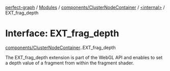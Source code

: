 [perfect-graph](../README.md) / [Modules](../modules.md) / [components/ClusterNodeContainer](../modules/components_ClusterNodeContainer.md) / [<internal\>](../modules/components_ClusterNodeContainer._internal_.md) / EXT\_frag\_depth

# Interface: EXT\_frag\_depth

[components/ClusterNodeContainer](../modules/components_ClusterNodeContainer.md).[<internal>](../modules/components_ClusterNodeContainer._internal_.md).EXT_frag_depth

The EXT_frag_depth extension is part of the WebGL API and enables to set a depth value of a fragment from within the fragment shader.
